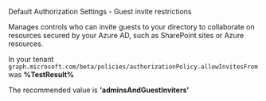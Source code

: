 Default Authorization Settings - Guest invite restrictions

Manages controls who can invite guests to your directory to collaborate on resources secured by your Azure AD, such as SharePoint sites or Azure resources.

<!--- Results --->

In your tenant `graph.microsoft.com/beta/policies/authorizationPolicy.allowInvitesFrom` was **%TestResult%**

The recommended value is **'adminsAndGuestInviters'**
